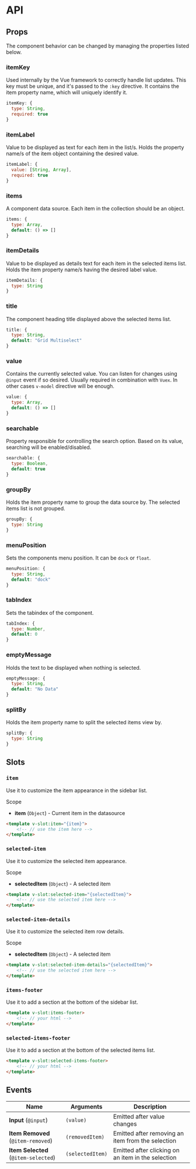 # API

## Props

The component behavior can be changed by managing the properties listed below.

### itemKey

Used internally by the Vue framework to correctly handle list updates. This key must be unique, and it's passed to the `:key` directive. It contains the item property name, which will uniquely identify it.

```js
itemKey: {
  type: String,
  required: true
}
```

### itemLabel

Value to be displayed as text for each item in the list/s. Holds the property name/s of the item object containing the desired value.

```js
itemLabel: {
  value: [String, Array],
  required: true
}
```

### items

A component data source. Each item in the collection should be an object.

```js
items: {
  type: Array,
  default: () => []
}
```

### itemDetails

Value to be displayed as details text for each item in the selected items list. Holds the item property name/s having the desired label value.

```js
itemDetails: {
  type: String
}
```

### title

The component heading title displayed above the selected items list.

```js
title: {
  type: String,
  default: "Grid Multiselect"
}
```

### value

Contains the currently selected value. You can listen for changes using `@input` event if so desired. Usually required in combination with `Vuex`. In other cases `v-model` directive will be enough.

```js
value: {
  type: Array,
  default: () => []
}
```

### searchable

Property responsible for controlling the search option. Based on its value, searching will be enabled/disabled.

```js
searchable: {
  type: Boolean,
  default: true
}
```

### groupBy

Holds the item property name to group the data source by. The selected items list is not grouped.

```js
groupBy: {
  type: String
}
```

### menuPosition

Sets the components menu position. It can be `dock` or `float`.

```js
menuPosition: {
  type: String,
  default: "dock"
}
```

### tabIndex

Sets the tabindex of the component.

```js
tabIndex: {
  type: Number,
  default: 0
}
```

### emptyMessage

Holds the text to be displayed when nothing is selected.

```js
emptyMessage: {
  type: String,
  default: "No Data"
}
```

### splitBy

Holds the item property name to split the selected items view by.

```js
splitBy: {
  type: String
}
```

## Slots

### `item`

Use it to customize the item appearance in the sidebar list.

Scope

- __item__ (`Object`) - Current item in the datasource

```html
<template v-slot:item="{item}">
	<!-- // use the item here -->
</template>
```

### `selected-item`

Use it to customize the selected item appearance.

Scope

- __selectedItem__ (`Object`) - A selected item

```html
<template v-slot:selected-item="{selectedItem}">
	<!-- // use the selected item here -->
</template>
```

### `selected-item-details`

Use it to customize the selected item row details.

Scope

- __selectedItem__ (`Object`) - A selected item

```html
<template v-slot:selected-item-details="{selectedItem}">
	<!-- // use the selected item here -->
</template>
```

### `items-footer`

Use it to add a section at the bottom of the sidebar list.

```html
<template v-slot:items-footer>
	<!-- // your html -->
</template>
```

### `selected-items-footer`

Use it to add a section at the bottom of the selected items list.

```html
<template v-slot:selected-items-footer>
	<!-- // your html -->
</template>
```

## Events

| Name                  |     Arguments              | Description |
| --------------------- | -------------------------- | ------------|
| __Input__ (`@input`) | `(value)` | Emitted after value changes |
| __Item Removed__ (`@item-removed`) | `(removedItem)` | Emitted after removing an item from the selection |
| __Item Selected__ (`@item-selected`) | `(selectedItem)` | Emitted after clicking on an item in the selection |